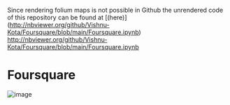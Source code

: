 Since rendering folium maps is not possible in Github the unrendered code of this repository can be found at
[(here)] (http://nbviewer.org/github/Vishnu-Kota/Foursquare/blob/main/Foursquare.ipynb)
http://nbviewer.org/github/Vishnu-Kota/Foursquare/blob/main/Foursquare.ipynb
# Foursquare
![image](https://user-images.githubusercontent.com/65905342/169336470-6e1c98a9-1c1f-412f-b861-4067fc0215a6.png)
<Table of Contents>
